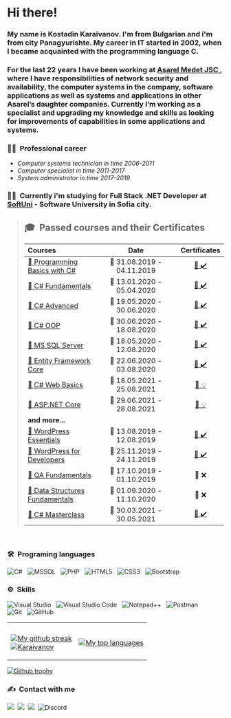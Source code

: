 # Hi there! 

### My name is **Kostadin Karaivanov**. I'm from Bulgarian and i'm from city Panagyurishte. My career in IT started in 2002, when I became acquainted with the programming language C. 
### For the last 22 years I have been working at <a href="http://asarel.com/"> Asarel Medet JSC </a>, where I have responsibilities of network security and availability, the computer systems in the company, software applications as well as systems and applications in other Asarel’s daughter companies. Currently I’m working as a specialist and upgrading my knowledge and skills as looking for improvements of capabilities in some applications and systems. </br>

### 🧑‍💼 **&nbsp;Professional career**
- _Computer systems technician in time 2006-2011_
- _Computer specialist in time 2011-2017_
- _System administrator in time 2017-2019_

### 👨‍🎓 **&nbsp;Currently i'm studying for Full Stack .NET Developer at <a href="https://softuni.bg/">SoftUni</a> - Software University in Sofia city.**

> ## 🎓 &nbsp;Passed courses and their Certificates
> |**Courses**|**Date**||**Certificates**|
> | :--- | :---: |-| :---: |
> |<a href="https://softuni.bg/trainings/2428/programming-basics-with-csharp-september-2019"> 📌 Programming Basics with C# </a>| 📆 31.08.2019 - 04.11.2019 | | <a href="https://softuni.bg/Certificates/Details/71543/e814e87f">📜&nbsp;✔️</a> |
> |<a href="https://softuni.bg/trainings/2606/csharp-oop-february-2020"> 📌 C# Fundamentals </a>| 📆 13.01.2020 - 05.04.2020 | |<a href="https://softuni.bg/Certificates/Details/79961/acf6c290">📜&nbsp;✔️</a> |
> |<a href="https://softuni.bg/trainings/2834/csharp-advanced-may-2020"> 📌 C# Advanced </a>| 📆 19.05.2020 - 30.06.2020 | |<a href="https://softuni.bg/Certificates/Details/83257/59ad335f">📜&nbsp;✔️</a> |
> |<a href="https://softuni.bg/trainings/2835/csharp-oop-june-2020"> 📌 C# OOP </a>| 📆 30.06.2020 - 18.08.2020 | |<a href="https://softuni.bg/Certificates/Details/86561/84342705">📜&nbsp;✔️</a> |
> |<a href="https://softuni.bg/trainings/2988/databases-basics-ms-sql-server-may-2020"> 📌 MS SQL Server </a>| 📆 18.05.2020 - 12.08.2020 | |<a href="https://softuni.bg/Certificates/Details/82762/1b76dbb9">📜&nbsp;✔️</a> |
> |<a href="https://softuni.bg/trainings/2843/entity-framework-core-june-2020"> 📌 Entity Framework Core </a>| 📆 22.06.2020 - 03.08.2020 | |<a href="https://softuni.bg/Certificates/Details/86535/525732fb">📜&nbsp;✔️</a> |
> |<a href="https://softuni.bg/trainings/3353/csharp-web-basics-basics-may-2021"> 📍 C# Web Basics </a>| 📆 18.05.2021 - 25.08.2021 | |<a href="">📜&nbsp;💡</a> |
> |<a href="https://softuni.bg/trainings/3354/asp-dot-net-core-june-2021"> 📍 ASP.NET Core </a>| 📆  29.06.2021 - 28.08.2021 | |<a href="">📜&nbsp;💡</a> |
> | **and more...** |  ||  |
> |<a href="https://softuni.bg/trainings/2467/wordpress-essentials-august-2019" > 📌 WordPress Essentials </a>| 📆 13.08.2019 - 12.08.2019 ||<a href="https://softuni.bg/Certificates/Details/70803/a170661b">📜&nbsp;✔️</a> |
> |<a href="https://softuni.bg/trainings/2657/wordpress-for-developers-november-2019"> 📌 WordPress for Developers </a>| 📆 25.11.2019 - 24.11.2019 | | <a href="https://softuni.bg/Certificates/Details/75913/b896fe12">📜&nbsp;✔️</a> |
> |<a href="https://softuni.bg/trainings/2547/qa-fundamentals-october-2019"> 📌 QA Fundamentals </a>| 📆 17.10.2019 - 01.10.2019 | |📜&nbsp;❌</a> |
> |<a href="https://softuni.bg/trainings/3112/data-structures-fundamentals-with-csharp-september-2020"> 📌 Data Structures Fundamentals </a>| 📆 01.09.2020 - 11.10.2020 | |📜&nbsp;❌</a> |
> |<a href="https://softuni.bg/trainings/3341/csharp-masterclass-march-2021"> 📌 C# Masterclass </a>| 📆 30.03.2021 - 30.05.2021 | | <a href="https://softuni.bg/Certificates/Details/106989/6f9f9908">📜&nbsp;✔️</a> |

</br>

### 🛠️ &nbsp;Programing languages
![C#](https://img.shields.io/badge/-C%23-239120?style=flat&logo=c-sharp&logoColor=white)&nbsp;&nbsp;
![MSSQL](https://img.shields.io/badge/MSSQL-CC2927?style=flat&logo=microsoft-sql-server&logoColor=white)&nbsp;&nbsp;
![PHP](https://img.shields.io/badge/PHP-5C2D91?style=flat&logo=php&logoColor=white)&nbsp;&nbsp;
![HTML5](https://img.shields.io/badge/HTML5-E34F26?style=flat&logo=html5&logoColor=white)&nbsp;&nbsp;
![CSS3](https://img.shields.io/badge/CSS-1572B6?&style=flat&logo=css3&logoColor=white)&nbsp;&nbsp;
![Bootstrap](https://img.shields.io/badge/Bootstrap-563D7C?style=flat&logo=bootstrap&logoColor=white)&nbsp;

### ⚙️ &nbsp;Skills
![Visual Studio](https://img.shields.io/badge/Visual%20Studio-5C2D91?style=flat&logo=visual-studio&logoColor=white)&nbsp;&nbsp;
![Visual Studio Code](https://img.shields.io/badge/Visual%20Studio%20Code-007ACC?style=flat&logo=visual-studio-code&logoColor=white)&nbsp;&nbsp;
![Notepad++](https://img.shields.io/badge/Notepad%2B%2B-90E59A?style=flat&logo=notepad%2B%2B&logoColor=black)&nbsp;&nbsp;
![Postman](https://img.shields.io/badge/Postman-FF6C37?style=flat&logo=postman&logoColor=white)&nbsp;&nbsp;\
![Git](https://img.shields.io/badge/Git-F05032?style=flat&logo=git&logoColor=white)&nbsp;&nbsp;
![GitHub](https://img.shields.io/badge/GitHub-181717?style=flat&logo=github&logoColor=white)&nbsp;

<table style="border: 0px solid">
      <th>
</th>
      <th></th>
    </tr>
    <tr>
      <td>

[![My github streak](https://github-readme-streak-stats.herokuapp.com/?user=kkaraivanov&theme=blue-green)](https://github.com/kkaraivanov/github-readme-streak-stats)\
[![Karaivanov](https://stars.medv.io/Naereen/badges.svg)](https://stars.medv.io/kkaraivanov/badges)
      </td>
      <td>
      
[![My top languages](https://github-readme-stats.vercel.app/api/top-langs/?username=kkaraivanov&theme=blue-green)](https://github.com/kkaraivanov/github-readme-stats)      
      </td>
    </tr>
</table>

[![Github trophy](https://github-profile-trophy.vercel.app/?username=kkaraivanov&row=1)](https://github.com/kkaraivanov/github-profile-trophy)
</br>

### ✍️ &nbsp;Contact with me

<a href="mailto:kostadin.karaivanov@outlok.com"><img src="https://img.shields.io/badge/-kostadin.karaivanov@outlok.com-EA4335?style=flat&logo=gmail&logoColor=white"/></a>&nbsp;
<a href="https://www.linkedin.com/in/kostadin-karaivanov-8390061a5/"><img src="https://img.shields.io/badge/-Kostadin%20Karaivanov-0A66C2?style=flat&logo=linkedin&logoColor=white"/></a>&nbsp;
<a href="https://www.facebook.com/profile.php?id=100000311415045"><img src="https://img.shields.io/badge/-Kostadin%20Karaivanov-1877F2?style=flat&logo=facebook&logoColor=white"/></a>&nbsp;
![Discord](https://img.shields.io/badge/-kkaraivanov-7289DA?style=flat&logo=discord&logoColor=white)
